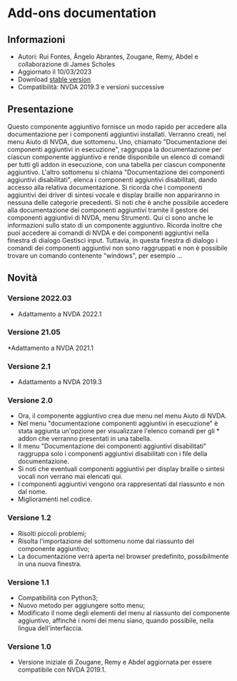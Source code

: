 # Add-ons documentation #

## Informazioni ##
* Autori: Rui Fontes, Ângelo Abrantes, Zougane, Remy, Abdel e collaborazione di James Scholes
* Aggiornato il 10/03/2023
* Download [stable version][1]
* Compatibilità: NVDA 2019.3 e versioni successive


## Presentazione ##
Questo componente aggiuntivo fornisce un modo rapido per accedere alla documentazione per i componenti aggiuntivi installati. Verranno creati, nel menu Aiuto di NVDA, due sottomenu. Uno, chiamato \"Documentazione dei componenti aggiuntivi in esecuzione\", raggruppa la documentazione per ciascun componente aggiuntivo e rende disponibile un elenco di comandi per tutti gli addon in esecuzione, con una tabella per ciascun componente aggiuntivo. L'altro sottomenu si chiama \"Documentazione dei componenti aggiuntivi disabilitati\", elenca i componenti aggiuntivi disabilitati, dando accesso alla relativa documentazione. Si ricorda che i componenti aggiuntivi dei driver di sintesi vocale e display braille non appariranno in nessuna delle categorie precedenti. Si noti che è anche possibile accedere alla documentazione dei componenti aggiuntivi tramite il gestore dei componenti aggiuntivi di NVDA, menu Strumenti. Qui ci sono anche le informazioni sullo stato di un componente aggiuntivo. Ricorda inoltre che puoi accedere ai comandi di NVDA e dei componenti aggiuntivi nella finestra di dialogo Gestisci input. Tuttavia, in questa finestra di dialogo i comandi dei componenti aggiuntivi non sono raggruppati e non è possibile trovare un comando contenente \"windows\", per esempio ...

## Novità ##

### Versione 2022.03 ###
* Adattamento a NVDA 2022.1

### Versione 21.05 ###
*Adattamento a NVDA 2021.1

### Versione 2.1 ###
* Adattamento a NVDA 2019.3

### Versione 2.0 ###
* Ora, il componente aggiuntivo crea due menu nel menu Aiuto di NVDA.
* Nel menu \"documentazione componenti aggiuntivi in esecuzione\" è stata aggiunta un'opzione per visualizzare l'elenco comandi per gli * addon che verranno presentati in una tabella.
* Il menu \"Documentazione dei componenti aggiuntivi disabilitati\" raggruppa solo i componenti aggiuntivi disabilitati con i file della documentazione.
* Si noti che eventuali componenti aggiuntivi per display braille o sintesi vocali non verrano mai elencati qui.
* I componenti aggiuntivi vengono ora rappresentati dal riassunto e non dal nome.
* Miglioramenti nel codice.

### Versione 1.2 ###
* Risolti piccoli problemi;
* Risolta l'importazione del sottomenu nome dal riassunto del componente aggiuntivo;
* La documentazione verrà aperta nel browser predefinito, possibilmente in una nuova finestra.

### Versione 1.1 ###
* Compatibilità con Python3;
* Nuovo metodo per aggiungere sotto menu;
* Modificato il nome degli elementi del menu al riassunto del componente aggiuntivo, affinché i nomi dei menu siano, quando possibile, nella lingua dell'interfaccia.

### Versione 1.0 ###
* Versione iniziale di Zougane, Remy e Abdel aggiornata per essere compatibile con NVDA 2019.1.

[1]: https://github.com/ruifontes/addonsHelp/releases/download/2023.09.21/addonsHelp-2023.09.21.nvda-addon
